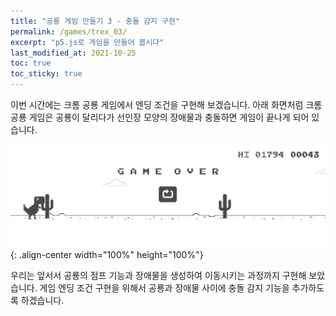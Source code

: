 ```yaml
---
title: "공룡 게임 만들기 3 - 충돌 감지 구현"
permalink: /games/trex_03/
excerpt: "p5.js로 게임을 만들어 봅시다"
last_modified_at: 2021-10-25
toc: true
toc_sticky: true
---
```


이번 시간에는 크롬 공룡 게임에서 엔딩 조건을 구현해 보겠습니다. 아래 화면처럼 크롬 공룡 게임은 공룡이 달리다가 선인장 모양의 장애물과 충돌하면 게임이 끝나게 되어 있습니다. 

!["공룡 게임 화면"](/assets/images/trex_game_02.png){: .align-center width="100%" height="100%"}

우리는 앞서서 공룡의 점프 기능과 장애물을 생성하여 이동시키는 과정까지 구현해 보았습니다. 게임 엔딩 조건 구현을 위해서 공룡과 장애물 사이에 충돌 감지 기능을 추가하도록 하겠습니다.